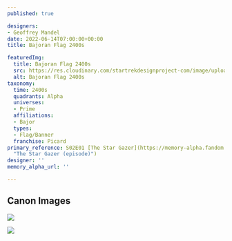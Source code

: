 ```yaml
---
published: true

designers:
- Geoffrey Mandel
date: 2022-06-14T07:00:00+00:00
title: Bajoran Flag 2400s

featuredImg:
  title: Bajoran Flag 2400s
  src: https://res.cloudinary.com/startrekdesignproject-com/image/upload/v1654048487/Bajoran-Flag-2400s.png
  alt: Bajoran Flag 2400s
taxonomy:
  time: 2400s
  quadrants: Alpha
  universes:
  - Prime
  affiliations:
  - Bajor
  types:
  - Flag/Banner
  franchise: Picard
primary_reference: S02E01 [The Star Gazer](https://memory-alpha.fandom.com/wiki/The_Star_Gazer_(episode)
  "The Star Gazer (episode)")
designer: ''
memory_alpha_url: ''

---
```

## Canon Images

![](https://res.cloudinary.com/startrekdesignproject-com/image/upload/v1652511551/Flag-Set-2a_PCD-2x1.jpg)

![](https://res.cloudinary.com/startrekdesignproject-com/image/upload/v1652511551/Flag-Set_PCD-2x1.jpg)